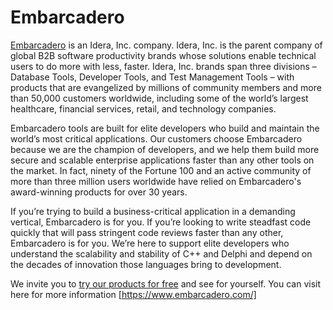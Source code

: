 # Embarcadero
[Embarcadero](https://www.embarcadero.com/) is an Idera, Inc. company. Idera, Inc. is the parent company of global B2B software productivity brands whose solutions enable technical users to do more with less, faster. Idera, Inc. brands span three divisions – Database Tools, Developer Tools, and Test Management Tools – with products that are evangelized by millions of community members and more than 50,000 customers worldwide, including some of the world’s largest healthcare, financial services, retail, and technology companies.

Embarcadero tools are built for elite developers who build and maintain the world’s most critical applications. Our customers choose Embarcadero because we are the champion of developers, and we help them build more secure and scalable enterprise applications faster than any other tools on the market. In fact, ninety of the Fortune 100 and an active community of more than three million users worldwide have relied on Embarcadero's award-winning products for over 30 years.

If you’re trying to build a business-critical application in a demanding vertical, Embarcadero is for you. If you’re looking to write steadfast code quickly that will pass stringent code reviews faster than any other, Embarcadero is for you. We’re here to support elite developers who understand the scalability and stability of C++ and Delphi and depend on the decades of innovation those languages bring to development.

We invite you to [try our products for free](https://www.embarcadero.com/) and see for yourself.
You can visit here for more information [https://www.embarcadero.com/]

